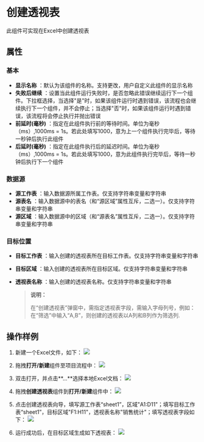 # 创建透视表

此组件可实现在Excel中创建透视表

## 属性

### 基本
- **显示名称** ：默认为该组件的名称。支持更改，用户自定义此组件的显示名称
- **失败后继续** ：设置当此组件运行失败时，是否忽略此错误继续运行下一个组件。下拉框选择，当选择"是"时，如果该组件运行时遇到错误，该流程也会继续执行下一个组件，并不会停止；当选择"否"时，如果该组件运行时遇到错误，该流程将会停止执行并抛出错误
- **前延时(毫秒)** ：指定在此组件执行前的等待时间。单位为毫秒（ms）,1000ms = 1s。若此处填写1000，意为上一个组件执行完毕后，等待一秒钟后执行此组件
- **后延时(毫秒)** ：指定在此组件执行后的延迟时间。单位为毫秒（ms）,1000ms = 1s。若此处填写1000，意为此组件执行完毕后，等待一秒钟后执行下一个组件


### 数据源

- **源工作表** ：输入数据源所属工作表。仅支持字符串变量和字符串
- **源表名** ：输入数据源中的表名（和“源区域”属性互斥，二选一）。仅支持字符串变量和字符串
- **源区域** ：输入数据源中的区域（和“源表名”属性互斥，二选一）。仅支持字符串变量和字符串

### 目标位置

- **目标工作表** ：输入创建的透视表所在目标工作表。仅支持字符串变量和字符串
- **目标区域** ：输入创建的透视表所在目标区域。仅支持字符串变量和字符串
- **透视表名称** ：输入创建的透视表名称。仅支持字符串变量和字符串


  >**说明：**
  >
  >在“创建透视表”弹窗中，需指定透视表字段，需输入字母列号，例如：在“筛选”中输入“A,B”，则创建的透视表以A列和B列作为筛选列.


## 操作样例

1. 新建一个Excel文件，如下：
![](https://docimages.blob.core.chinacloudapi.cn/images/Activities/CreatePivotTable1.png)

2. 拖拽**打开/新建**组件至项目流程中：
![](https://docimages.blob.core.chinacloudapi.cn/images/Activities/OpenExcel1.png)

3. 双击打开，并点击**...**选择本地Excel文档：
![](https://docimages.blob.core.chinacloudapi.cn/images/Activities/OpenExcel2.png)

4. 拖拽**创建透视表**组件到**打开/新建**组件中：
![](https://docimages.blob.core.chinacloudapi.cn/images/Activities/CreatePivotTable2.png)

5. 点击创建透视表向导，填写源工作表“sheet1”，区域"A1:D11"；填写目标工作表“sheet1”，目标区域"F1:H11"，透视表名称"销售统计"；填写透视表字段如下：
![](https://docimages.blob.core.chinacloudapi.cn/images/Activities/CreatePivotTable3.png)

6. 运行成功后，在目标区域生成如下透视表：
![](https://docimages.blob.core.chinacloudapi.cn/images/Activities/CreatePivotTable4.png)


